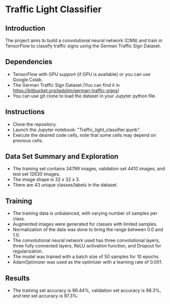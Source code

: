 # Traffic Light Classifier 

## Introduction

The project aims to build a convolutional neural network (CNN) and train in TensorFlow to classify traffic signs using the German Traffic Sign Dataset.

## Dependencies

- TensorFlow with GPU support (if GPU is available) or you can use Google Colab.
- The German Traffic Sign Dataset.(You can find it in https://bitbucket.org/jadslim/german-traffic-signs)
- You can use git clone to load the dataset in your Jupyter python file.

## Instructions

- Clone the repository.
- Launch the Jupyter notebook: "Traffic_light_classifier.ipynb".
- Execute the desired code cells, note that some cells may depend on previous cells.

## Data Set Summary and Exploration

- The training set contains 34799 images, validation set 4410 images, and test set 12630 images.
- The image shape is 32 x 32 x 3.
- There are 43 unique classes/labels in the dataset.

## Training

- The training data is unbalanced, with varying number of samples per class.
- Augmented images were generated for classes with limited samples.
- Normalization of the data was done to bring the range between 0.0 and 1.0.
- The convolutional neural network used has three convolutional layers, three fully connected layers, ReLU activation function, and Dropout for regularization.
- The model was trained with a batch size of 50 samples for 10 epochs.
- AdamOptimizer was used as the optimizer with a learning rate of 0.001.

## Results

- The training set accuracy is 96.44%, validation set accuracy is 98.3%, and test set accuracy is 97.3%.


